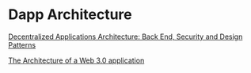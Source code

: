 # Dapp Architecture

[Decentralized Applications Architecture: Back End, Security and Design Patterns](https://www.freecodecamp.org/news/how-to-design-a-secure-backend-for-your-decentralized-application-9541b5d8bddb/)

[The Architecture of a Web 3.0 application](https://www.preethikasireddy.com/post/the-architecture-of-a-web-3-0-application)